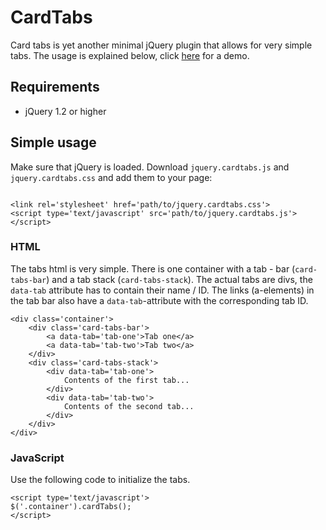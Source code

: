 # CardTabs
Card tabs is yet another minimal jQuery plugin that allows for very simple tabs. The usage is explained below, click [here](http://blekerfeld.github.io/CardTabs) for a demo.

## Requirements
* jQuery 1.2 or higher

## Simple usage

Make sure that jQuery is loaded. Download `jquery.cardtabs.js` and `jquery.cardtabs.css` and add them to your page:

```

<link rel='stylesheet' href='path/to/jquery.cardtabs.css'>
<script type='text/javascript' src='path/to/jquery.cardtabs.js'></script>

```

### HTML 

The tabs html is very simple. There is one container with a tab - bar (`card-tabs-bar`) and a tab stack (`card-tabs-stack`). The actual tabs are divs, the `data-tab` attribute has to contain their name / ID. The links (a-elements) in the tab bar also have a `data-tab`-attribute with the corresponding tab ID.

```
<div class='container'>
	<div class='card-tabs-bar'>
		<a data-tab='tab-one'>Tab one</a>
		<a data-tab='tab-two'>Tab two</a>
	</div>
	<div class='card-tabs-stack'>
		<div data-tab='tab-one'>
			Contents of the first tab...
		</div>
		<div data-tab='tab-two'>
			Contents of the second tab...
		</div>
	</div>
</div>

```

### JavaScript

Use the following code to initialize the tabs.

```
<script type='text/javascript'>
$('.container').cardTabs();
</script>
```

